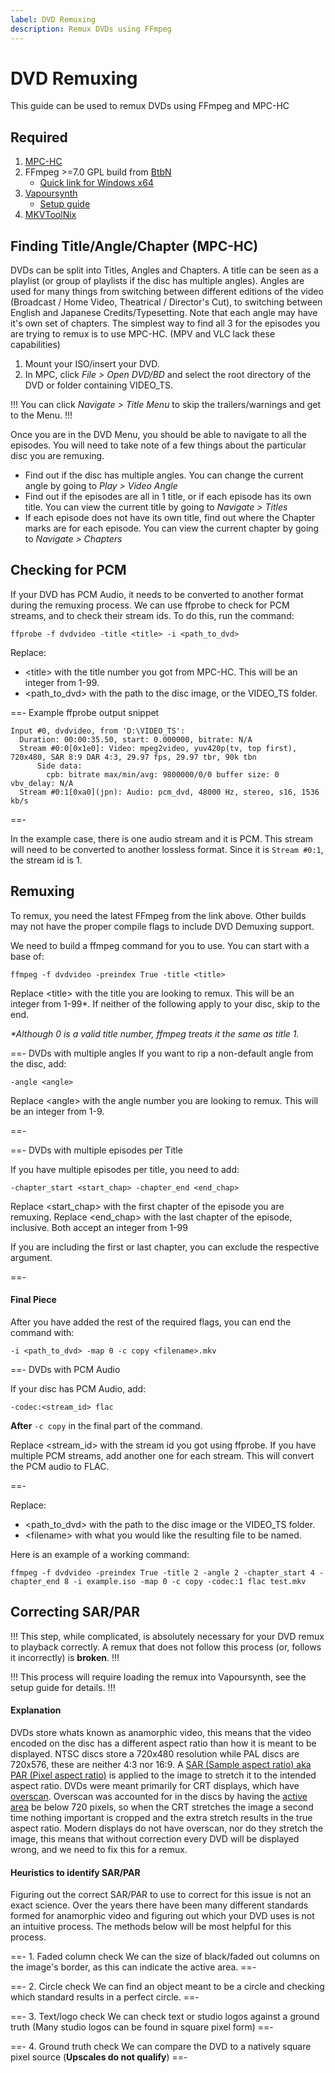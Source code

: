 ```yaml
---
label: DVD Remuxing
description: Remux DVDs using FFmpeg
---
```


# DVD Remuxing

This guide can be used to remux DVDs using FFmpeg and MPC-HC

## Required

1. [MPC-HC](https://github.com/clsid2/mpc-hc/releases)
2. FFmpeg >=7.0 GPL build from [BtbN](https://github.com/BtbN/FFmpeg-Builds/releases)
   - [Quick link for Windows x64](https://github.com/BtbN/FFmpeg-Builds/releases/download/latest/ffmpeg-n7.0-latest-win64-gpl-7.0.zip)
3. [Vapoursynth](https://github.com/vapoursynth/vapoursynth/releases)
   - [Setup guide](https://jaded-encoding-thaumaturgy.github.io/JET-guide/setup/)
4. [MKVToolNix](https://mkvtoolnix.download/downloads.html)


## Finding Title/Angle/Chapter (MPC-HC)

DVDs can be split into Titles, Angles and Chapters. A title can be seen as a playlist (or group of playlists if the disc has multiple angles). Angles are used for many things from switching between different editions of the video (Broadcast / Home Video, Theatrical / Director's Cut), to switching between English and Japanese Credits/Typesetting. Note that each angle may have it's own set of chapters. The simplest way to find all 3 for the episodes you are trying to remux is to use MPC-HC. (MPV and VLC lack these capabilities)

1. Mount your ISO/insert your DVD.
2. In MPC, click *File > Open DVD/BD* and select the root directory of the DVD or folder containing VIDEO_TS.

!!!
You can click *Navigate > Title Menu* to skip the trailers/warnings and get to the Menu.
!!!

Once you are in the DVD Menu, you should be able to navigate to all the episodes. You will need to take note of a few things about the particular disc you are remuxing.

- Find out if the disc has multiple angles. You can change the current angle by going to *Play > Video Angle*
- Find out if the episodes are all in 1 title, or if each episode has its own title. You can view the current title by going to *Navigate > Titles*
- If each episode does not have its own title, find out where the Chapter marks are for each episode. You can view the current chapter by going to *Navigate > Chapters*


## Checking for PCM

If your DVD has PCM Audio, it needs to be converted to another format during the remuxing process. 
We can use ffprobe to check for PCM streams, and to check their stream ids. To do this, run the command:

`ffprobe -f dvdvideo -title <title> -i <path_to_dvd>`

Replace:
- \<title\> with the title number you got from MPC-HC. This will be an integer from 1-99.
- \<path_to_dvd\> with the path to the disc image, or the VIDEO_TS folder.

==- Example ffprobe output snippet
```
Input #0, dvdvideo, from 'D:\VIDEO_TS':
  Duration: 00:00:35.50, start: 0.000000, bitrate: N/A
  Stream #0:0[0x1e0]: Video: mpeg2video, yuv420p(tv, top first), 720x480, SAR 8:9 DAR 4:3, 29.97 fps, 29.97 tbr, 90k tbn
      Side data:
        cpb: bitrate max/min/avg: 9800000/0/0 buffer size: 0 vbv_delay: N/A
  Stream #0:1[0xa0](jpn): Audio: pcm_dvd, 48000 Hz, stereo, s16, 1536 kb/s
```
==-

In the example case, there is one audio stream and it is PCM. This stream will need to be converted to another lossless format. Since it is `Stream #0:1`, the stream id is 1.


## Remuxing
To remux, you need the latest FFmpeg from the link above. Other builds may not have the proper compile flags to include DVD Demuxing support.

We need to build a ffmpeg command for you to use. You can start with a base of:

`ffmpeg -f dvdvideo -preindex True -title <title>`

Replace \<title\> with the title you are looking to remux. This will be an integer from 1-99*. If neither of the following apply to your disc, skip to the end.

*\*Although 0 is a valid title number, ffmpeg treats it the same as title 1.*

==- DVDs with multiple angles
If you want to rip a non-default angle from the disc, add:

`-angle <angle>`

Replace \<angle\> with the angle number you are looking to remux. This will be an integer from 1-9.

==-

==- DVDs with multiple episodes per Title

If you have multiple episodes per title, you need to add:

`-chapter_start <start_chap> -chapter_end <end_chap>`

Replace \<start_chap\> with the first chapter of the episode you are remuxing. Replace \<end_chap\> with the last chapter of the episode, inclusive. Both accept an integer from 1-99

If you are including the first or last chapter, you can exclude the respective argument.

==-


#### Final Piece

After you have added the rest of the required flags, you can end the command with:

`-i <path_to_dvd> -map 0 -c copy <filename>.mkv`

==- DVDs with PCM Audio

If your disc has PCM Audio, add:

`-codec:<stream_id> flac`

**After** `-c copy` in the final part of the command.

Replace \<stream_id\> with the stream id you got using ffprobe. If you have multiple PCM streams, add another one for each stream. This will convert the PCM audio to FLAC. 

==-

Replace:
- \<path_to_dvd\> with the path to the disc image or the VIDEO_TS folder.
- \<filename\> with what you would like the resulting file to be named.

Here is an example of a working command:

`ffmpeg -f dvdvideo -preindex True -title 2 -angle 2 -chapter_start 4 -chapter_end 8 -i example.iso -map 0 -c copy -codec:1 flac test.mkv`


## Correcting SAR/PAR

!!!
This step, while complicated, is absolutely necessary for your DVD remux to playback correctly. A remux that does not follow this process (or, follows it incorrectly) is **broken**.
!!!

!!!
This process will require loading the remux into Vapoursynth, see the setup guide for details.
!!!

#### Explanation
DVDs store whats known as anamorphic video, this means that the video encoded on the disc has a different aspect ratio than how it is meant to be displayed.
NTSC discs store a 720x480 resolution while PAL discs are 720x576, these are neither 4:3 nor 16:9.
A [SAR (Sample aspect ratio) aka PAR (Pixel aspect ratio)](https://en.wikipedia.org/wiki/Pixel_aspect_ratio) is applied to the image to stretch it to the intended aspect ratio.
DVDs were meant primarily for CRT displays, which have [overscan](https://en.wikipedia.org/wiki/Overscan). Overscan was accounted for in the discs by having the [active area](https://en.wikipedia.org/wiki/Overscan#Overscan_amounts) be below 720 pixels, so when the CRT stretches the image a second time nothing important is cropped and the extra stretch results in the true aspect ratio.
Modern displays do not have overscan, nor do they stretch the image, this means that without correction every DVD will be displayed wrong, and we need to fix this for a remux.


#### Heuristics to identify SAR/PAR
Figuring out the correct SAR/PAR to use to correct for this issue is not an exact science. Over the years there have been many different standards formed for anamorphic video and figuring out which your DVD uses is not an intuitive process. The methods below will be most helpful for this process.

==- 1. Faded column check
We can the size of black/faded out columns on the image's border, as this can indicate the active area.
==-

==- 2. Circle check
We can find an object meant to be a circle and checking which standard results in a perfect circle.
==-

==- 3. Text/logo check
We can check text or studio logos against a ground truth (Many studio logos can be found in square pixel form)
==-

==- 4. Ground truth check
We can compare the DVD to a natively square pixel source (**Upscales do not qualify**)
==-